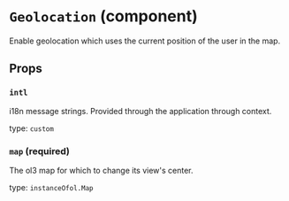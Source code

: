 `Geolocation` (component)
=========================

Enable geolocation which uses the current position of the user in the map.

Props
-----

### `intl`

i18n message strings. Provided through the application through context.

type: `custom`


### `map` (required)

The ol3 map for which to change its view's center.

type: `instanceOfol.Map`

